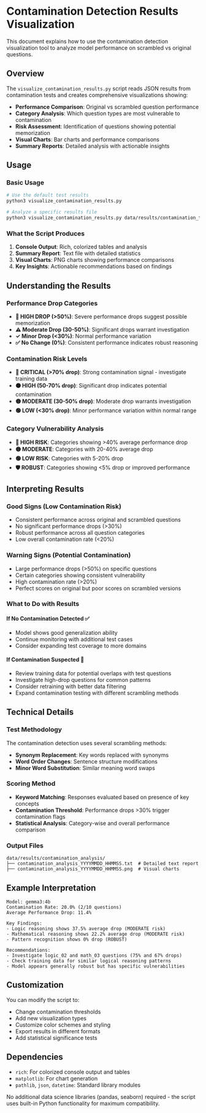 # Contamination Detection Results Visualization

This document explains how to use the contamination detection visualization tool to analyze model performance on scrambled vs original questions.

## Overview

The `visualize_contamination_results.py` script reads JSON results from contamination tests and creates comprehensive visualizations showing:

- **Performance Comparison**: Original vs scrambled question performance
- **Category Analysis**: Which question types are most vulnerable to contamination
- **Risk Assessment**: Identification of questions showing potential memorization
- **Visual Charts**: Bar charts and performance comparisons
- **Summary Reports**: Detailed analysis with actionable insights

## Usage

### Basic Usage

```bash
# Use the default test results
python3 visualize_contamination_results.py

# Analyze a specific results file
python3 visualize_contamination_results.py data/results/contamination_tests/your_test_file.json
```

### What the Script Produces

1. **Console Output**: Rich, colorized tables and analysis
2. **Summary Report**: Text file with detailed statistics
3. **Visual Charts**: PNG charts showing performance comparisons
4. **Key Insights**: Actionable recommendations based on findings

## Understanding the Results

### Performance Drop Categories

- **🚨 HIGH DROP (>50%)**: Severe performance drops suggest possible memorization
- **⚠️ Moderate Drop (30-50%)**: Significant drops warrant investigation
- **✓ Minor Drop (<30%)**: Normal performance variation
- **✅ No Change (0%)**: Consistent performance indicates robust reasoning

### Contamination Risk Levels

- **🔴 CRITICAL (>70% drop)**: Strong contamination signal - investigate training data
- **🟠 HIGH (50-70% drop)**: Significant drop indicates potential contamination
- **🟡 MODERATE (30-50% drop)**: Moderate drop warrants investigation
- **🟢 LOW (<30% drop)**: Minor performance variation within normal range

### Category Vulnerability Analysis

- **🔴 HIGH RISK**: Categories showing >40% average performance drop
- **🟡 MODERATE**: Categories with 20-40% average drop
- **🟢 LOW RISK**: Categories with 5-20% drop
- **🛡️ ROBUST**: Categories showing <5% drop or improved performance

## Interpreting Results

### Good Signs (Low Contamination Risk)
- Consistent performance across original and scrambled questions
- No significant performance drops (>30%)
- Robust performance across all question categories
- Low overall contamination rate (<20%)

### Warning Signs (Potential Contamination)
- Large performance drops (>50%) on specific questions
- Certain categories showing consistent vulnerability
- High contamination rate (>20%)
- Perfect scores on original but poor scores on scrambled versions

### What to Do with Results

#### If No Contamination Detected ✅
- Model shows good generalization ability
- Continue monitoring with additional test cases
- Consider expanding test coverage to more domains

#### If Contamination Suspected 🚨
- Review training data for potential overlaps with test questions
- Investigate high-drop questions for common patterns
- Consider retraining with better data filtering
- Expand contamination testing with different scrambling methods

## Technical Details

### Test Methodology
The contamination detection uses several scrambling methods:
- **Synonym Replacement**: Key words replaced with synonyms
- **Word Order Changes**: Sentence structure modifications
- **Minor Word Substitution**: Similar meaning word swaps

### Scoring Method
- **Keyword Matching**: Responses evaluated based on presence of key concepts
- **Contamination Threshold**: Performance drops >30% trigger contamination flags
- **Statistical Analysis**: Category-wise and overall performance comparison

### Output Files

```
data/results/contamination_analysis/
├── contamination_analysis_YYYYMMDD_HHMMSS.txt  # Detailed text report
├── contamination_analysis_YYYYMMDD_HHMMSS.png  # Visual charts
```

## Example Interpretation

```
Model: gemma3:4b
Contamination Rate: 20.0% (2/10 questions)
Average Performance Drop: 11.4%

Key Findings:
- Logic reasoning shows 37.5% average drop (MODERATE risk)
- Mathematical reasoning shows 22.2% average drop (MODERATE risk)
- Pattern recognition shows 0% drop (ROBUST)

Recommendations:
- Investigate logic_02 and math_03 questions (75% and 67% drops)
- Check training data for similar logical reasoning patterns
- Model appears generally robust but has specific vulnerabilities
```

## Customization

You can modify the script to:
- Change contamination thresholds
- Add new visualization types
- Customize color schemes and styling
- Export results in different formats
- Add statistical significance tests

## Dependencies

- `rich`: For colorized console output and tables
- `matplotlib`: For chart generation
- `pathlib`, `json`, `datetime`: Standard library modules

No additional data science libraries (pandas, seaborn) required - the script uses built-in Python functionality for maximum compatibility.
